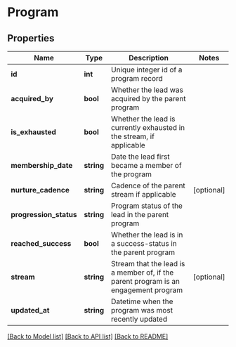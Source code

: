 # Program

## Properties
Name | Type | Description | Notes
------------ | ------------- | ------------- | -------------
**id** | **int** | Unique integer id of a program record | 
**acquired_by** | **bool** | Whether the lead was acquired by the parent program | 
**is_exhausted** | **bool** | Whether the lead is currently exhausted in the stream, if applicable | 
**membership_date** | **string** | Date the lead first became a member of the program | 
**nurture_cadence** | **string** | Cadence of the parent stream if applicable | [optional] 
**progression_status** | **string** | Program status of the lead in the parent program | 
**reached_success** | **bool** | Whether the lead is in a success-status in the parent program | 
**stream** | **string** | Stream that the lead is a member of, if the parent program is an engagement program | [optional] 
**updated_at** | **string** | Datetime when the program was most recently updated | 

[[Back to Model list]](../README.md#documentation-for-models) [[Back to API list]](../README.md#documentation-for-api-endpoints) [[Back to README]](../README.md)


